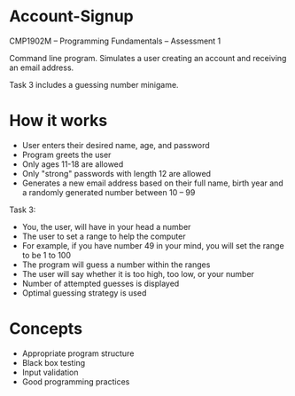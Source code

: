 # Account-Signup
CMP1902M – Programming Fundamentals – Assessment 1

Command line program. Simulates a user creating an account and receiving an email address.

Task 3 includes a guessing number minigame.

# How it works
* User enters their desired name, age, and password
* Program greets the user
* Only ages 11-18 are allowed
* Only "strong" passwords with length 12 are allowed
* Generates a new email address based on their full name, birth year and a randomly generated number between 10 – 99

Task 3:
* You, the user, will have in your head a number
* The user to set a range to help the computer
* For example, if you have number 49 in your mind, you will set the range to be 1 to 100
* The program will guess a number within the ranges
* The user will say whether it is too high, too low, or your number
* Number of attempted guesses is displayed
* Optimal guessing strategy is used

# Concepts
* Appropriate program structure
* Black box testing
* Input validation
* Good programming practices
